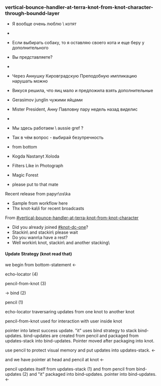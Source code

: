 ### vertical-bounce-handler-at-terra-knot-from-knot-character-through-boundd-layer

* Я вообще очень люблю \ котят 
* 
* Если выбирать собаку, то я оставляю своего кота и еще беру у дополнительного
* Вы представляете?

*
* Через Аннушку Кировградскую Преподобную импликацию нарушать можно
* Викуся решила, что яиц мало и предложила взять дополнительные
* Gerasimov junglin чужими яйцами
* Mister President, Анну Павловну пару недель назад виделис
*

* Мы здесь работаем \  aussie gref ?
* Так в чём вопрос - выбирай безупречность

* from bottom

* Kogda Nastanyt Xoloda
* Filters Like in Photograph
* Magic Forest

* please put to that mate 


Recent release from papyr\os\ka
* Sample from workflow here
* Thx knot-ka\li for recent broadcasts
 
From [#vertical-bounce-handler-at-terra-knot-from-knot-character](vertical-bounce-handler-at-terra-knot-from-knot-character-from-starting)

* Did you already joined [#knot-dc-one](https://github.com/dguard/papyroska-jan-8)? 
* Stackin\ and stackin\ please wait
* Do you wann\a have a rest?
* Well workin\ knot, stackin\ and another stacking\


#### Update Strategy (knot read that)

we begin from bottom-statement <-

echo-locator (4)

pencil-from-knot (3)

-> bind (2)

pencil (1)

echo-locator traversaring updates from one knot to another knot

pencil-from-knot used for interaction with user inside knot

pointer into latest success update. "it" uses bind strategy to stack bind-updates. bind-updates are created from pencil and packaged from updates-stack into bind-updates. Pointer moved after packaging into knot.

use pencil to protect visual memory and put updates into updates-stack. <-

and we have pointer at head and pencil at knot <-

pencil updates itself from updates-stack (1) and from pencil from bind-updates (2) and "it" packaged into bind-updates. pointer into bind-updates. <-

